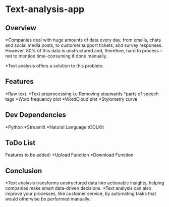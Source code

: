 # Text-analysis-app
## Overview 
*Companies deal with huge amounts of data every day, from emails, chats and social media posts, to customer support tickets, and survey responses. However, 80% of this data is unstructured and, therefore, hard to process – not to mention time-consuming if done manually.

*Text analysis offers a solution to this    problem.

 ## Features
 *Raw text.
 *Text preprocessing i.e Removing stopwards
 *parts of speech tags
 *Word frequency plot
 *WordCloud plot
 *Stylometry curve


 ## Dev Dependencies
 *Python
 *Streamlit 
 *Natural Language tOOLKit

## ToDo List
Features to be added:
*Upload Function
*Download Function

## Conclusion
*Text analysis transforms unstructured data into actionable insights, helping companies make smart data-driven decisions.
*Text analysis can also improve your processes, like customer service, by automating tasks that would otherwise be performed manually.
